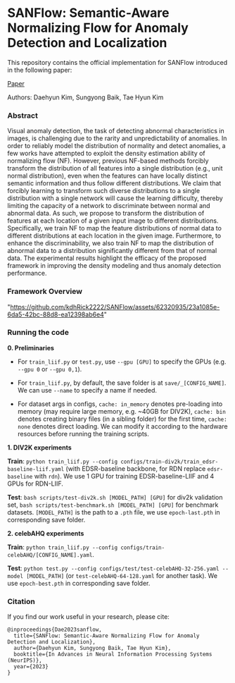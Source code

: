 # SANFlow: Semantic-Aware Normalizing Flow for Anomaly Detection and Localization

This repository contains the official implementation for SANFlow introduced in the following paper:

[Paper](https://openreview.net/pdf?id=BqZ70BEtuW)

Authors: Daehyun Kim, Sungyong Baik, Tae Hyun Kim

### Abstract
Visual anomaly detection, the task of detecting abnormal characteristics in images, is challenging due to the rarity and unpredictability of anomalies. In order to reliably model the distribution of normality and detect anomalies, a few works have attempted to exploit the density estimation ability of normalizing flow (NF). However, previous NF-based methods forcibly transform the distribution of all features into a single distribution (e.g., unit normal distribution), even when the features can have locally distinct semantic information and thus follow different distributions. We claim that forcibly learning to transform such diverse distributions to a single distribution with a single network will cause the learning difficulty, thereby limiting the capacity of a network to discriminate between normal and abnormal data. As such, we propose to transform the distribution of features at each location of a given input image to different distributions. Specifically, we train NF to map the feature distributions of normal data to different distributions at each location in the given image. Furthermore, to enhance the discriminability, we also train NF to map the distribution of abnormal data to a distribution significantly different from that of normal data. The experimental results highlight the efficacy of the proposed framework in improving the density modeling and thus anomaly detection performance.

### Framework Overview
"https://github.com/kdhRick2222/SANFlow/assets/62320935/23a1085e-6da5-42bc-88d8-ea12398ab6e4"

### Running the code

**0. Preliminaries**

- For `train_liif.py` or `test.py`, use `--gpu [GPU]` to specify the GPUs (e.g. `--gpu 0` or `--gpu 0,1`).

- For `train_liif.py`, by default, the save folder is at `save/_[CONFIG_NAME]`. We can use `--name` to specify a name if needed.

- For dataset args in configs, `cache: in_memory` denotes pre-loading into memory (may require large memory, e.g. ~40GB for DIV2K), `cache: bin` denotes creating binary files (in a sibling folder) for the first time, `cache: none` denotes direct loading. We can modify it according to the hardware resources before running the training scripts.

**1. DIV2K experiments**

**Train**: `python train_liif.py --config configs/train-div2k/train_edsr-baseline-liif.yaml` (with EDSR-baseline backbone, for RDN replace `edsr-baseline` with `rdn`). We use 1 GPU for training EDSR-baseline-LIIF and 4 GPUs for RDN-LIIF.

**Test**: `bash scripts/test-div2k.sh [MODEL_PATH] [GPU]` for div2k validation set, `bash scripts/test-benchmark.sh [MODEL_PATH] [GPU]` for benchmark datasets. `[MODEL_PATH]` is the path to a `.pth` file, we use `epoch-last.pth` in corresponding save folder.

**2. celebAHQ experiments**

**Train**: `python train_liif.py --config configs/train-celebAHQ/[CONFIG_NAME].yaml`.

**Test**: `python test.py --config configs/test/test-celebAHQ-32-256.yaml --model [MODEL_PATH]` (or `test-celebAHQ-64-128.yaml` for another task). We use `epoch-best.pth` in corresponding save folder.

### Citation
If you find our work useful in your research, please cite:

```
@inproceedings{Dae2023sanflow,
  title={SANFlow: Semantic-Aware Normalizing Flow for Anomaly Detection and Localization},
  author={Daehyun Kim, Sungyong Baik, Tae Hyun Kim},
  booktitle={In Advances in Neural Information Processing Systems (NeurIPS)},
  year={2023}
}
```
